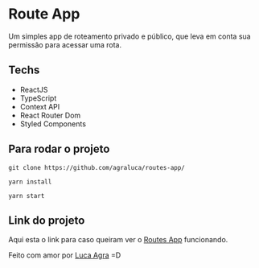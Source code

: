 # Route App

Um simples app de roteamento privado e público, que leva em conta sua permissão para acessar uma rota.


## Techs
- ReactJS
- TypeScript
- Context API
- React Router Dom
- Styled Components

## Para rodar o projeto
```
git clone https://github.com/agraluca/routes-app/

yarn install

yarn start
```

## Link do projeto
Aqui esta o link para caso queiram ver o [Routes App](https://routes-app-two.vercel.app/) funcionando.

Feito com amor por [Luca Agra](https://www.linkedin.com/in/agra-luca/) =D
